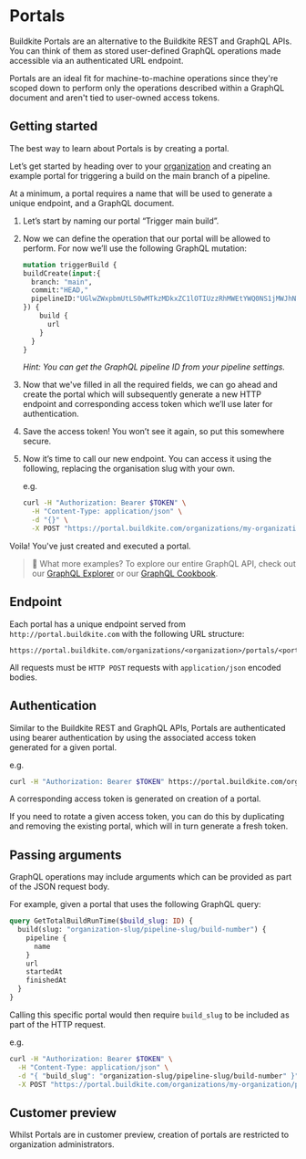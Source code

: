 # Portals
Buildkite Portals are an alternative to the Buildkite REST and GraphQL APIs. You can think of them as stored user-defined GraphQL operations made accessible via an authenticated URL endpoint.

Portals are an ideal fit for machine-to-machine operations since they're scoped down to perform only the operations described within a GraphQL document and aren't tied to user-owned access tokens.


## Getting started
The best way to learn about Portals is by creating a portal.

Let’s get started by heading over to your [organization](https://buildkite.com/organizations/~/portals) and creating an example portal for triggering a build on the main branch of a pipeline.

At a minimum, a portal requires a name that will be used to generate a unique endpoint, and a GraphQL document.

1. Let’s start by naming our portal “Trigger main build”.

2. Now we can define the operation that our portal will be allowed to perform. For now we’ll use the following GraphQL mutation:



    ```graphql
    mutation triggerBuild {
    buildCreate(input:{
      branch: "main",
      commit:"HEAD,"
      pipelineID:"UGlwZWxpbmUtLS0wMTkzMDkxZC1lOTIUzzRhMWEtYWQ0NS1jMWJhNTA2N2RiMzQ=",
    }) {
        build {
          url
        }
      }
    }
    ```

    _Hint: You can get the GraphQL pipeline ID from your pipeline settings._

3. Now that we've filled in all the required fields, we can go ahead and create the portal which will subsequently generate a new HTTP endpoint and corresponding access token which we’ll use later for  authentication.

3. Save the access token! You won’t see it again, so put this somewhere secure.
4. Now it’s time to call our new endpoint. You can access it using the following, replacing the organisation slug with your own.


    e.g.

    ```sh
    curl -H "Authorization: Bearer $TOKEN" \
      -H "Content-Type: application/json" \
      -d "{}" \
      -X POST "https://portal.buildkite.com/organizations/my-organization/portals/trigger-main-build"
    ```


Voila! You've just created and executed a portal.

>📘 What more examples?
> To explore our entire GraphQL API, check out our [GraphQL Explorer](https://buildkite.com/user/graphql/console) or our [GraphQL Cookbook](https://buildkite.com/docs/apis/graphql/graphql-cookbook).


## Endpoint
Each portal has a unique endpoint served from `http://portal.buildkite.com` with the following URL structure:


```
https://portal.buildkite.com/organizations/<organization>/portals/<portal>
```


All requests must be `HTTP POST` requests with `application/json` encoded bodies.

## Authentication

Similar to the Buildkite REST and GraphQL APIs, Portals are authenticated using bearer authentication by using the associated access token generated for a given portal.

e.g.

```sh
curl -H "Authorization: Bearer $TOKEN" https://portal.buildkite.com/organizations/my-org/portals/my-portal
```

A corresponding access token is generated on creation of a portal.

If you need to rotate a given access token, you can do this by duplicating and removing the existing portal, which will in turn generate a fresh token.

## Passing arguments
GraphQL operations may include arguments which can be provided as part of the JSON request body.

For example, given a portal that uses the following GraphQL query:

```graphql
query GetTotalBuildRunTime($build_slug: ID) {
  build(slug: "organization-slug/pipeline-slug/build-number") {
    pipeline {
      name
    }
    url
    startedAt
    finishedAt
  }
}
```


Calling this specific portal would then require `build_slug` to be included as part of the HTTP request.

e.g.

```sh
curl -H "Authorization: Bearer $TOKEN" \
  -H "Content-Type: application/json" \
  -d "{ "build_slug": "organization-slug/pipeline-slug/build-number" }" \
  -X POST "https://portal.buildkite.com/organizations/my-organization/portals/get-total-run-time"
```

## Customer preview

Whilst Portals are in customer preview, creation of portals are restricted to organization administrators.
